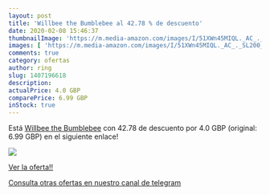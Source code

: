 ```yaml
---
layout: post
title: 'Willbee the Bumblebee al 42.78 % de descuento'
date: 2020-02-08 15:46:37
thumbnailImage: 'https://m.media-amazon.com/images/I/51XWn45MIQL._AC_._SL200_.jpg'
images: [ 'https://m.media-amazon.com/images/I/51XWn45MIQL._AC_._SL200_.jpg' ]
comments: true
category: ofertas
author: ring
slug: 1407196618
description:
actualPrice: 4.0 GBP
comparePrice: 6.99 GBP
inStock: true
---
```


Está [Willbee the Bumblebee](https://www.amazon.co.uk/dp/1407196618/?tag=redken01-21) con 42.78 de descuento por 4.0 GBP (original: 6.99 GBP) en el siguiente enlace!

[![](https://m.media-amazon.com/images/I/51XWn45MIQL._AC_._SL200_.jpg)](https://www.amazon.co.uk/dp/1407196618/?tag=redken01-21)

[Ver la oferta!!](https://www.amazon.co.uk/dp/1407196618/?tag=redken01-21)

[Consulta otras ofertas en nuestro canal de telegram](https://t.me/s/ofertas25)
